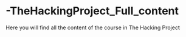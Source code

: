 # -TheHackingProject_Full_content
Here you will find all the content of the course in The Hacking Project
